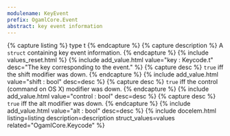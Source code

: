 ```yaml
---
modulename: KeyEvent
prefix: OgamlCore.Event
abstract: key event information
---
```


{% capture listing %}
type t
{% endcapture %}
{% capture description %}
A `struct` containing key event information.
{% endcapture %}
{% include values_reset.html %}
{% include add_value.html value="key : Keycode.t" desc="The key corresponding to the event." %}
{% capture desc %}
`true` iff the shift modifier was down.
{% endcapture %}
{% include add_value.html value="shift : bool" desc=desc %}
{% capture desc %}
`true` iff the control (command on OS X) modifier was down.
{% endcapture %}
{% include add_value.html value="control : bool" desc=desc %}
{% capture desc %}
`true` iff the alt modifier was down.
{% endcapture %}
{% include add_value.html value="alt : bool" desc=desc %}
{% include docelem.html listing=listing description=description struct_values=values related="OgamlCore.Keycode" %}
